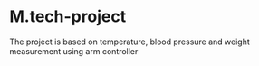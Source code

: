 # M.tech-project
The project is based on temperature, blood pressure and weight measurement using arm controller

